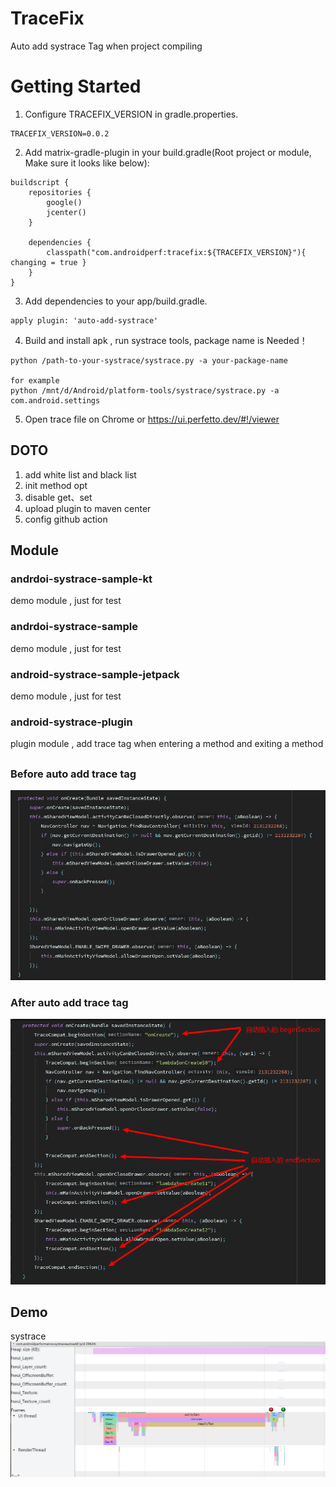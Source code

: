 # TraceFix
Auto add  systrace Tag when project compiling 

# Getting Started
1. Configure TRACEFIX_VERSION in gradle.properties.
```
TRACEFIX_VERSION=0.0.2
```

2. Add matrix-gradle-plugin in your build.gradle(Root project or module, Make sure it looks like below):
```
buildscript {
    repositories {
        google()
        jcenter()
    }

    dependencies {
        classpath("com.androidperf:tracefix:${TRACEFIX_VERSION}"){ changing = true }
    }
}
```

3. Add dependencies to your app/build.gradle.
```
apply plugin: 'auto-add-systrace'
```

4. Build and install apk , run systrace tools, package name is Needed！
```
python /path-to-your-systrace/systrace.py -a your-package-name

for example
python /mnt/d/Android/platform-tools/systrace/systrace.py -a com.android.settings
```

5. Open trace file on Chrome or https://ui.perfetto.dev/#!/viewer


## DOTO
1. add white list and black list 
3. init method opt
4. disable get、set 
5. upload plugin to maven center
6. config github action 

## Module
### andrdoi-systrace-sample-kt 
demo module , just for test

### andrdoi-systrace-sample
demo module , just for test

### android-systrace-sample-jetpack
demo module , just for test

### android-systrace-plugin
plugin module , add trace tag when entering a method and exiting a method

## 
### Before auto add trace tag
![Demo](/pic/before_trace_tag_add.png)

### After auto add trace tag
![Demo](/pic/after_trace_tag_add.png)

## Demo
systrace 
![Demo](/pic/systrace_demo.png)